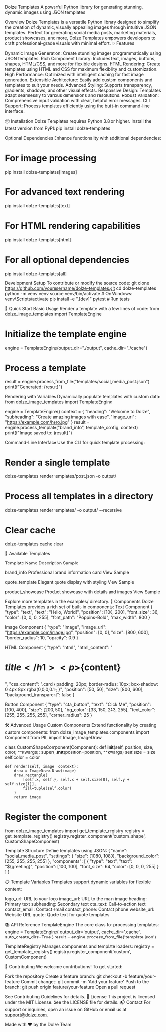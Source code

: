 Dolze Templates
A powerful Python library for generating stunning, dynamic images using JSON templates

Overview
Dolze Templates is a versatile Python library designed to simplify the creation of dynamic, visually appealing images through intuitive JSON templates. Perfect for generating social media posts, marketing materials, product showcases, and more, Dolze Templates empowers developers to craft professional-grade visuals with minimal effort.
✨ Features

Dynamic Image Generation: Create stunning images programmatically using JSON templates.
Rich Component Library: Includes text, images, buttons, shapes, HTML/CSS, and more for flexible designs.
HTML Rendering: Create templates using HTML and CSS for maximum flexibility and customization.
High Performance: Optimized with intelligent caching for fast image generation.
Extensible Architecture: Easily add custom components and templates to suit your needs.
Advanced Styling: Supports transparency, gradients, shadows, and other visual effects.
Responsive Design: Templates adapt seamlessly to various dimensions and resolutions.
Robust Validation: Comprehensive input validation with clear, helpful error messages.
CLI Support: Process templates efficiently using the built-in command-line interface.

📦 Installation
Dolze Templates requires Python 3.8 or higher. Install the latest version from PyPI:
pip install dolze-templates

Optional Dependencies
Enhance functionality with additional dependencies:

# For image processing

pip install dolze-templates[images]

# For advanced text rendering

pip install dolze-templates[text]

# For HTML rendering capabilities

pip install dolze-templates[html]

# For all optional dependencies

pip install dolze-templates[all]

Development Setup
To contribute or modify the source code:
git clone https://github.com/yourusername/dolze-templates.git
cd dolze-templates
python -m venv venv
source venv/bin/activate # On Windows: venv\Scripts\activate
pip install -e ".[dev]"
pytest # Run tests

🚀 Quick Start
Basic Usage
Render a template with a few lines of code:
from dolze_image_templates import TemplateEngine

# Initialize the template engine

engine = TemplateEngine(output_dir="./output", cache_dir="./cache")

# Process a template

result = engine.process_from_file("templates/social_media_post.json")
print(f"Generated: {result}")

Rendering with Variables
Dynamically populate templates with custom data:
from dolze_image_templates import TemplateEngine

engine = TemplateEngine()
context = {
"heading": "Welcome to Dolze",
"subheading": "Create amazing images with ease",
"image_url": "https://example.com/hero.jpg"
}
result = engine.process_template("brand_info", template_config, context)
print(f"Image saved to: {result}")

Command-Line Interface
Use the CLI for quick template processing:

# Render a single template

dolze-templates render templates/post.json -o output/

# Process all templates in a directory

dolze-templates render templates/ -o output/ --recursive

# Clear cache

dolze-templates cache clear

🎨 Available Templates

Template Name
Description
Sample

brand_info
Professional brand information card
View Sample

quote_template
Elegant quote display with styling
View Sample

product_showcase
Product showcase with details and images
View Sample

Explore more templates in the examples/ directory.
🧩 Components
Dolze Templates provides a rich set of built-in components:
Text Component
{
"type": "text",
"text": "Hello, World!",
"position": [100, 200],
"font_size": 36,
"color": [0, 0, 0, 255],
"font_path": "Poppins-Bold",
"max_width": 800
}

Image Component
{
"type": "image",
"image_url": "https://example.com/image.jpg",
"position": [0, 0],
"size": [800, 600],
"border_radius": 10,
"opacity": 0.9
}

HTML Component
{
"type": "html",
"html_content": "<div class='card'><h1>${title}</h1><p>${content}</p></div>",
"css_content": ".card { padding: 20px; border-radius: 10px; box-shadow: 0 4px 8px rgba(0,0,0,0.1); }",
"position": [50, 50],
"size": [800, 600],
"background_transparent": false
}

Button Component
{
"type": "cta_button",
"text": "Click Me",
"position": [100, 400],
"size": [200, 50],
"bg_color": [33, 150, 243, 255],
"text_color": [255, 255, 255, 255],
"corner_radius": 25
}

🛠️ Advanced Usage
Custom Components
Extend functionality by creating custom components:
from dolze_image_templates.components import Component
from PIL import Image, ImageDraw

class CustomShapeComponent(Component):
def **init**(self, position, size, color, **kwargs):
super().**init**(position=position, **kwargs)
self.size = size
self.color = color

    def render(self, image, context):
        draw = ImageDraw.Draw(image)
        draw.rectangle(
            [self.x, self.y, self.x + self.size[0], self.y + self.size[1]],
            fill=tuple(self.color)
        )
        return image

# Register the component

from dolze_image_templates import get_template_registry
registry = get_template_registry()
registry.register_component('custom_shape', CustomShapeComponent)

Template Structure
Define templates using JSON:
{
"name": "social_media_post",
"settings": {
"size": [1080, 1080],
"background_color": [255, 255, 255, 255]
},
"components": [
{
"type": "text",
"text": "${greeting}",
"position": [100, 100],
"font_size": 64,
"color": [0, 0, 0, 255]
}
]
}

📋 Template Variables
Templates support dynamic variables for flexible content:

logo_url: URL to your logo
image_url: URL to the main image
heading: Primary text
subheading: Secondary text
cta_text: Call-to-action text
contact_email: Contact email
contact_phone: Contact phone
website_url: Website URL
quote: Quote text for quote templates

📚 API Reference
TemplateEngine
The core class for processing templates:
engine = TemplateEngine(
output_dir='output',
cache_dir='.cache',
auto_create_dirs=True
)
result = engine.process_from_file('template.json')

TemplateRegistry
Manages components and template loaders:
registry = get_template_registry()
registry.register_component('custom', CustomComponent)

🤝 Contributing
We welcome contributions! To get started:

Fork the repository
Create a feature branch: git checkout -b feature/your-feature
Commit changes: git commit -m 'Add your feature'
Push to the branch: git push origin feature/your-feature
Open a pull request

See Contributing Guidelines for details.
📄 License
This project is licensed under the MIT License. See the LICENSE file for details.
📬 Contact
For support or inquiries, open an issue on GitHub or email us at support@dolze.com.

Made with ❤️ by the Dolze Team
